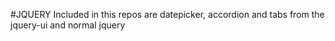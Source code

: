 #JQUERY
Included in this repos are datepicker, accordion and tabs from the jquery-ui and normal jquery